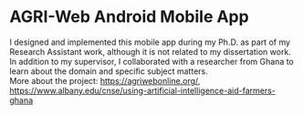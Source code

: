 # AGRI-Web Android Mobile App

I designed and implemented this mobile app during my Ph.D. as part of my Research Assistant work, although it is not related to my dissertation work. In addition to my supervisor, I collaborated with a researcher from Ghana to learn about the domain and specific subject matters.   
More about the project: [https://agriwebonline.org/, ](https://www.albany.edu/cnse/using-artificial-intelligence-aid-farmers-ghana)https://www.albany.edu/cnse/using-artificial-intelligence-aid-farmers-ghana
